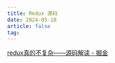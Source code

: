 ```yaml
---
title: Redux 源码
date: 2024-05-18
article: false
tag:
---
```


[redux真的不复杂——源码解读 - 掘金](https://juejin.cn/post/6844903674116833294)

